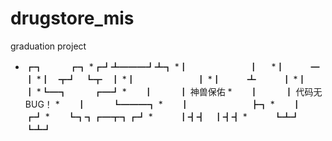 # drugstore_mis
graduation project

 *  ┏┓　　　┏┓
 *┏┛┻━━━┛┻┓
 *┃　　　　　　　┃ 　
 *┃　　　━　　　┃
 *┃　┳┛　┗┳　┃
 *┃　　　　　　　┃
 *┃　　　┻　　　┃
 *┃　　　　　　　┃
 *┗━┓　　　┏━┛
 *　　┃　　　┃ 神兽保佑
 *　　┃　　　┃ 代码无BUG！
 *　　┃　　　┗━━━┓
 *　　┃　　　　　　　┣┓
 *　　┃　　　　　　　┏┛
 *　　┗┓┓┏━┳┓┏┛
 *　　　┃┫┫　┃┫┫
 *　　　┗┻┛　┗┻┛ 
